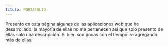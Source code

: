 ```yaml
---
titulo: PORTAFOLIO
---
```


Presento en esta página algunas de las aplicaciones web que he
desarrollado. la mayoría de ellas no me pertenecen así que solo
presento de ellas solo una descripción. Si bien son pocas con el
tiempo ire agregando más de ellas.